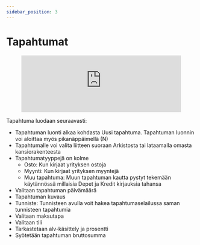 ```yaml
---
sidebar_position: 3
---
```


# Tapahtumat

<figure class="video-container">
	<iframe width="100%" src="https://www.youtube.com/embed/c0Pw7f_OmZk" title="YouTube video player" frameborder="0" allow="accelerometer; autoplay; clipboard-write; encrypted-media; gyroscope; picture-in-picture" allowfullscreen="true"></iframe>
</figure>

Tapahtuma luodaan seuraavasti:

- Tapahtuman luonti alkaa kohdasta Uusi tapahtuma. Tapahtuman luonnin voi aloittaa myös pikanäppäimellä (N)
- Tapahtumalle voi valita liitteen suoraan Arkistosta tai lataamalla omasta kansiorakenteesta
- Tapahtumatyyppejä on kolme
  - Osto: Kun kirjaat yrityksen ostoja
  - Myynti: Kun kirjaat yrityksen myyntejä
  - Muu tapahtuma: Muun tapahtuman kautta pystyt tekemään käytännössä millaisia Depet ja Kredit kirjauksia tahansa
- Valitaan tapahtuman päivämäärä
- Tapahtuman kuvaus
- Tunniste: Tunnisteen avulla voit hakea tapahtumaselailussa saman tunnisteen tapahtumia
- Valitaan maksutapa
- Valitaan tili
- Tarkastetaan alv-käsittely ja prosentti
- Syötetään tapahtuman bruttosumma
